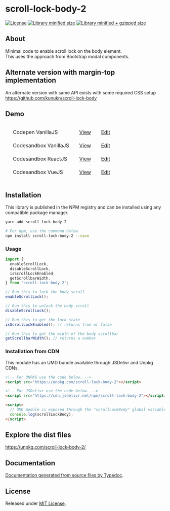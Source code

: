 # scroll-lock-body-2

[![License](https://badgen.net/github/license/kunukn/scroll-lock-body-2)](./LICENSE)
[![Library minified size](https://badgen.net/bundlephobia/min/scroll-lock-body-2)](https://bundlephobia.com/result?p=scroll-lock-body-2)
[![Library minified + gzipped size](https://badgen.net/bundlephobia/minzip/scroll-lock-body-2)](https://bundlephobia.com/result?p=scroll-lock-body-2)

## About

Minimal code to enable scroll lock on the body element.<br>
This uses the approach from Bootstrap modal components.

## Alternate version with margin-top implementation

An alternate version with same API exists with some required CSS setup<br>
https://github.com/kunukn/scroll-lock-body

## Demo

<table style="border-spacing: 16px;border-collapse: separate;">

<tr>
<td>Codepen VanillaJS</td>
<td><a href="https://codepen.io/kunukn/full/mdWymRj" target="_blank" rel="noopener noreferrer">View</a></td>
<td><a href="https://codepen.io/kunukn/pen/mdWymRj" target="_blank" rel="noopener noreferrer">Edit</a></td>
</tr>

<tr>
<td>Codesandbox VanillaJS</td>
<td><a href="https://vd53k.csb.app/" target="_blank" rel="noopener noreferrer">View</a></td>
<td><a href="https://codesandbox.io/s/scroll-lock-body-2-demo-vd53k" target="_blank" rel="noopener noreferrer">Edit</a></td>
</tr>

<tr>
<td>Codesandbox ReactJS</td>
<td><a href="https://rjr9o.csb.app" target="_blank" rel="noopener noreferrer">View</a></td>
<td><a href="https://codesandbox.io/s/react-scroll-lock-body-2-demo-rjr9o" target="_blank" rel="noopener noreferrer">Edit</a></td>
</tr>

<tr>
<td>Codesandbox VueJS</td>
<td><a href="https://pr4ph.csb.app" target="_blank" rel="noopener noreferrer">View</a></td>
<td><a href="https://codesandbox.io/s/vue-scroll-lock-body-2-demo-pr4ph" target="_blank" rel="noopener noreferrer">Edit</a></td>
</tr>

</table>

## Installation

This library is published in the NPM registry and can be installed using any compatible package manager.

```sh
yarn add scroll-lock-body-2

# For npm, use the command below.
npm install scroll-lock-body-2 --save
```

### Usage

```js
import {
  enableScrollLock,
  disableScrollLock,
  isScrollLockEnabled,
  getScrollbarWidth,
} from 'scroll-lock-body-2';

// Run this to lock the body scroll
enableScrollLock();

// Run this to unlock the body scroll
disableScrollLock();

// Run this to get the lock state
isScrollLockEnabled(); // returns true or false

// Run this to get the width of the body scrollbar
getScrollbarWidth(); // returns a number
```

### Installation from CDN

This module has an UMD bundle available through JSDelivr and Unpkg CDNs.

```html
<!-- For UNPKG use the code below. -->
<script src="https://unpkg.com/scroll-lock-body-2"></script>

<!-- For JSDelivr use the code below. -->
<script src="https://cdn.jsdelivr.net/npm/scroll-lock-body-2"></script>

<script>
  // UMD module is exposed through the "scrollLockBody" global variable.
  console.log(scrollLockBody);
</script>
```

## Explore the dist files

https://unpkg.com/scroll-lock-body-2/

## Documentation

[Documentation generated from source files by Typedoc](./docs/README.md).

## License

Released under [MIT License](./LICENSE).
